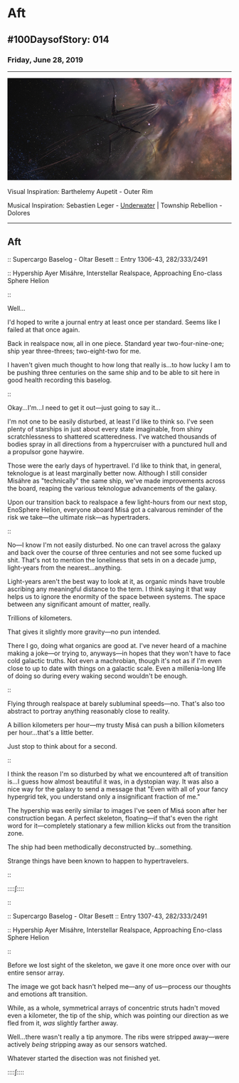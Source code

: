 # Aft

## #100DaysofStory: 014

### Friday, June 28, 2019

---

![Aft Visual Inspiration: Barthelemy Aupetit - Outer Rim](aft.jpg)

Visual Inspiration: Barthelemy Aupetit - Outer Rim

Musical Inspiration: Sebastien Leger - [Underwater](https://youtu.be/36t7NOrVmUo) | Township Rebellion - Dolores

---

## Aft

:: Supercargo Baselog - Oltar Besett :: Entry 1306-43, 282/333/2491  

:: Hypership Ayer Misáhre, Interstellar Realspace, Approaching Eno-class Sphere Helion

::

Well...

I'd hoped to write a journal entry at least once per standard. Seems like I failed at that once again.

Back in realspace now, all in one piece. Standard year two-four-nine-one; ship year three-threes; two-eight-two for me.

I haven't given much thought to how long that really is...to how lucky I am to be pushing three centuries on the same ship and to be able to sit here in good health recording this baselog.

::

Okay...I'm...I need to get it out—just going to say it...

I'm not one to be easily disturbed, at least I'd like to think so. I've seen plenty of starships in just about every state imaginable, from shiny scratchlessness to shattered scatteredness. I've watched thousands of bodies spray in all directions from a hypercruiser with a punctured hull and a propulsor gone haywire.

Those were the early days of hypertravel. I'd like to think that, in general, teknologue is at least marginally better now. Although I still consider Misáhre as "technically" the same ship, we've made improvements across the board, reaping the various teknologue advancements of the galaxy.

Upon our transition back to realspace a few light-hours from our next stop, EnoSphere Helion, everyone aboard Misá got a calvarous reminder of the risk we take—the ultimate risk—as hypertraders.

::

No—I know I'm not easily disturbed. No one can travel across the galaxy and back over the course of three centuries and not see some fucked up shit. That's not to mention the loneliness that sets in on a decade jump, light-years from the nearest...anything.

Light-years aren't the best way to look at it, as organic minds have trouble ascribing any meaningful distance to the term. I think saying it that way helps us to ignore the enormity of the space between systems. The space between any significant amount of matter, really.

Trillions of kilometers.

That gives it slightly more gravity—no pun intended.

There I go, doing what organics are good at. I've never heard of a machine making a joke—or trying to, anyways—in hopes that they won't have to face cold galactic truths. Not even a machrobian, though it's not as if I'm even close to up to date with things on a galactic scale. Even a millenia-long life of doing so during every waking second wouldn't be enough. 

::

Flying through realspace at barely subluminal speeds—no. That's also too abstract to portray anything reasonably close to reality.

A billion kilometers per hour—my trusty Misá can push a billion kilometers per hour...that's a little better.

Just stop to think about for a second.

::

I think the reason I'm so disturbed by what we encountered aft of transition is...I guess how almost beautiful it was, in a dystopian way. It was also a nice way for the galaxy to send a message that "Even with all of your fancy hypergrid tek, you understand only a insignificant fraction of me."

The hypership was eerily similar to images I've seen of Misá soon after her construction began. A perfect skeleton, floating—if that's even the right word for it—completely stationary a few million klicks out from the transition zone.

The ship had been methodically deconstructed by...something.

Strange things have been known to happen to hypertravelers.

::

::::∫::::

::

:: Supercargo Baselog - Oltar Besett :: Entry 1307-43, 282/333/2491  

:: Hypership Ayer Misáhre, Interstellar Realspace, Approaching Eno-class Sphere Helion

::

Before we lost sight of the skeleton, we gave it one more once over with our entire sensor array.

The image we got back hasn't helped me—any of us—process our thoughts and emotions aft transition.

While, as a whole, symmetrical arrays of concentric struts hadn't moved even a kilometer, the tip of the ship, which was pointing our direction as we fled from it, _was_ slightly farther away.

Well...there wasn't really a tip anymore. The ribs were stripped away—were actively _being_ stripping away as our sensors watched. 

Whatever started the disection was not finished yet. 

::::∫::::

